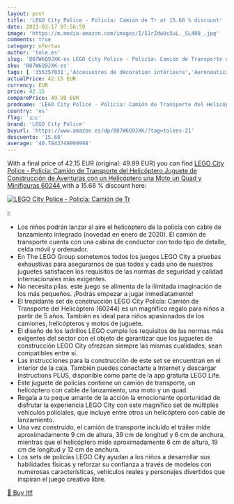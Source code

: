 ```yaml
---
layout: post
title: 'LEGO City Police - Policía: Camión de Tr at 15.68 % discount'
date: 2021-03-17 07:56:59
image: 'https://m.media-amazon.com/images/I/51rZdwUcXuL._SL400_.jpg'
comments: true
category: ofertas
author: 'tole.es'
slug: 'B07W6Q9JXK-es LEGO City Police - Policía: Camión de Transporte del...'
sku: 'B07W6Q9JXK-es'
tags: [ '355357031','Accessoires de décoration intérieure','Aeronautica e spazio per bambini','Ameublement et décoration','Astronomia per bambini','Bauspielzeug & Konstruktionsspielzeug','Building & Construction Toys','Collectible Figures & Accessories','Collectible Figures & Memorabilia','Costruzioni','Cuisine et Maison','Décoration de la maison','Décorations murales','Fantascienza','Fantascienza e Fantasy','Fantascienza, horror e fantasy per bambini','Fantascienza per bambini','Fantasy per bambini','Giochi e giocattoli','Hobbies','Jeux de construction','Jeux et Jouets','Jeux et jouets','Juegos de construcción para niños','Juguetes','Juguetes y juegos','LEGO','LEGO friends','Letteratura e narrativa per bambini','Libri','Libri per bambini','Musical Toy Instruments','Produkte','Scienze, natura e tecnologia per bambini','Spielzeug','Toy Types','Toys & Games','Toys Store','lego','lego city police', ]
actualPrice: 42.15 EUR
currency: EUR
price: 42.15
comparePrice: 49.99 EUR
prodname: 'LEGO City Police - Policía: Camión de Transporte del Helicóptero  Juguete de Construcción de Aventuras  con un Helicóptero  una Moto  un Quad y Minifiguras  60244 '
country: 'es'
flag: '🇪🇸'
brand: 'LEGO City Police'
buyurl: 'https://www.amazon.es/dp/B07W6Q9JXK/?tag=tolees-21'
descuento: '15.68'
average: '40.7843749999998'
---
```


With a final price of 42.15 EUR (original: 49.99 EUR) you can find [LEGO City Police - Policía: Camión de Transporte del Helicóptero  Juguete de Construcción de Aventuras  con un Helicóptero  una Moto  un Quad y Minifiguras  60244 ](https://www.amazon.es/dp/B07W6Q9JXK/?tag=tolees-21) with a  15.68 % discount here:

[![LEGO City Police - Policía: Camión de Tr](https://m.media-amazon.com/images/I/51rZdwUcXuL._SL400_.jpg)](https://www.amazon.es/dp/B07W6Q9JXK/?tag=tolees-21)

ℹ️:

- Los niños podrán lanzar al aire el helicóptero de la policía con cable de lanzamiento integrado (novedad en enero de 2020). El camión de transporte cuenta con una cabina de conductor con todo tipo de detalle, celda móvil y ordenador.
- En The LEGO Group sometemos todos los juegos LEGO City a pruebas exhaustivas para asegurarnos de que todos y cada uno de nuestros juguetes satisfacen los requisitos de las normas de seguridad y calidad internacionales más exigentes.
- No necesita pilas: este juego se alimenta de la ilimitada imaginación de los más pequeños. ¡Podrás empezar a jugar inmediatamente!
- El trepidante set de construcción LEGO City Policía: Camión de Transporte del Helicóptero (60244) es un magnífico regalo para niños a partir de 5 años. También es ideal para niños apasionados de los camiones, helicópteros y motos de juguete.
- El diseño de los ladrillos LEGO cumple los requisitos de las normas más exigentes del sector con el objeto de garantizar que los juguetes de construcción LEGO City ofrezcan siempre las mismas cualidades, sean compatibles entre sí.
- Las instrucciones para la construcción de este set se encuentran en el interior de la caja. También puedes conectarte a Internet y descargar Instructions PLUS, disponible como parte de la app gratuita LEGO Life.
- Este juguete de policías contiene un camión de transporte, un helicóptero con cable de lanzamiento, una moto y un quad.
- Regala a tu peque amante de la acción la emocionante oportunidad de disfrutar la experiencia LEGO City con este magnífico set de múltiples vehículos policiales, que incluye entre otros un helicóptero con cable de lanzamiento.
- Una vez construido, el camión de transporte incluido el tráiler mide aproximadamente 9 cm de altura, 39 cm de longitud y 6 cm de anchura, mientras que el helicóptero mide aproximadamente 6 cm de altura, 19 cm de longitud y 12 cm de anchura.
- Los sets de policías LEGO City ayudan a los niños a desarrollar sus habilidades físicas y reforzar su confianza a través de modelos con numerosas características, vehículos reales y personajes divertidos que inspiran el juego creativo libre.

[🛒 Buy it!!](https://www.amazon.es/dp/B07W6Q9JXK/?tag=tolees-21)
